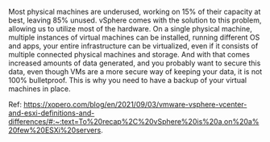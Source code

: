 Most physical machines are underused, working on 15% of their capacity at best, leaving 85% unused. vSphere comes with the solution to this problem, allowing us to utilize most of the hardware. On a single physical machine, multiple instances of virtual machines can be installed, running different OS and apps, your entire infrastructure can be virtualized, even if it consists of multiple connected physical machines and storage. And with that comes increased amounts of data generated, and you probably want to secure this data, even though VMs are a more secure way of keeping your data, it is not 100% bulletproof. This is why you need to have a backup of your virtual machines in place.

Ref: https://xopero.com/blog/en/2021/09/03/vmware-vsphere-vcenter-and-esxi-definitions-and-differences/#:~:text=To%20recap%2C%20vSphere%20is%20a,on%20a%20few%20ESXi%20servers.


